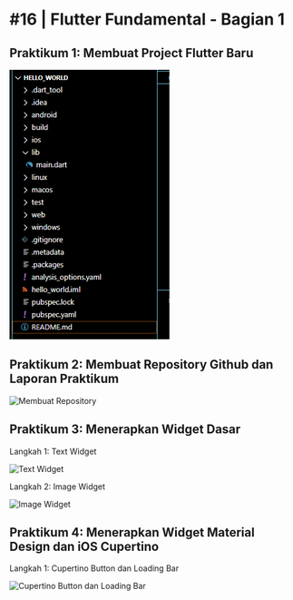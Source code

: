 # #16 | Flutter Fundamental - Bagian 1

## Praktikum 1: Membuat Project Flutter Baru

![Project Hello World](./images/prak1.png)

## Praktikum 2: Membuat Repository Github dan Laporan Praktikum

![Membuat Repository](./images/02.png)

## Praktikum 3: Menerapkan Widget Dasar

Langkah 1: Text Widget

![Text Widget](./images/03.png)

Langkah 2: Image Widget

![Image Widget](./images/04.png)

## Praktikum 4: Menerapkan Widget Material Design dan iOS Cupertino

Langkah 1: Cupertino Button dan Loading Bar

![Cupertino Button dan Loading Bar](./images/05.png)
